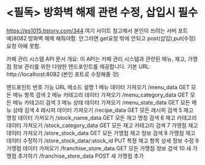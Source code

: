 # <필독> 방화벽 해제 관련 수정, 삽입시 필수
https://es1015.tistory.com/344
여기 사이트 참고해서 본인이 쓰려는 서버 포트 예)8082 방화벽 해제 해줘야함. 안그러면 get요청 밖에 안되고 post(삽입),put(수정) 요청 아예 못함. 



카페 관리 시스템 API 문서
개요: 이 API는 카페 관리 시스템과 관련된 메뉴, 재고, 가맹점 정보 관리를 위한 다양한 엔드포인트를 제공합니다.
기본 URL: http://localhost:8082 (본인 포트로 수정해줄 것)

엔드포인트
번호	기능	URL	메소드	설명
1	메뉴 데이터 가져오기	/menu_data	GET	모든 메뉴 항목 검색
2	메뉴 카테고리 데이터 가져오기	/menu_category_data	GET	모든 메뉴 카테고리 검색
3	메뉴 상태 데이터 가져오기	/menu_state_data	GET	모든 메뉴 상태 검색
4	레시피 데이터 가져오기	/recipe_data	GET	모든 레시피 검색
5	재고 명칭 데이터 가져오기	/stock_name_data	GET	모든 재고 명칭 검색
6	재고 카테고리 데이터 가져오기	/stock_category_data	GET	모든 재고 카테고리 검색
7	가맹점 재고 데이터 가져오기	/store_stock_data	GET	모든 가맹점 재고 정보 검색
8	가맹점 재고 데이터 수정하기	/store_stock_data/:stock_id	PUT	특정 재고 항목 상세 정보 수정
9	가맹점 데이터 가져오기	/franchise_store_data	GET	모든 가맹점 정보 검색
10	새 가맹점 추가하기	/franchise_store_data	POST	새 가맹점 추가



